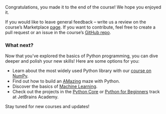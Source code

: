 Congratulations, you made it to the end of the course! We hope you enjoyed it.

If you would like to leave general feedback – write us a review on the course’s Marketplace [page](https://plugins.jetbrains.com/plugin/16630-introduction-to-python/reviews).
If you want to contribute, feel free to create a pull request or an issue in the course’s [GitHub repo](https://github.com/jetbrains-academy/introduction_to_python).

### What next?

Now that you’ve explored the basics of Python programming, you can dive deeper and polish your new skills! Here are some options for you:
- Learn about the most widely used Python library with our [course on NumPy](https://plugins.jetbrains.com/plugin/18302-python-libraries--numpy).
- Find out how to build an [AMazing](https://plugins.jetbrains.com/plugin/17519-amazing) maze with Python.
- Discover the basics of [Machine Learning](https://plugins.jetbrains.com/plugin/18392-machine-learning-101).
- Check out the projects in the [Python Core](https://hyperskill.org/tracks/2) or [Python for Beginners](https://hyperskill.org/tracks/6) track at JetBrains Academy.

Stay tuned for new courses and updates!
